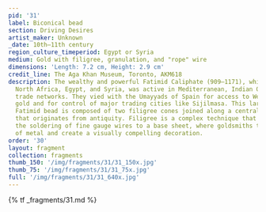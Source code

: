 ```yaml
---
pid: '31'
label: Biconical bead
section: Driving Desires
artist_maker: Unknown
_date: 10th–11th century
region_culture_timeperiod: Egypt or Syria
medium: Gold with filigree, granulation, and "rope" wire
dimensions: 'Length: 7.2 cm, Height: 2.9 cm'
credit_line: The Aga Khan Museum, Toronto, AKM618
description: The wealthy and powerful Fatimid Caliphate (909–1171), which ruled across
  North Africa, Egypt, and Syria, was active in Mediterranean, Indian Ocean, and trans-Saharan
  trade networks. They vied with the Umayyads of Spain for access to West African
  gold and for control of major trading cities like Sijilmasa. This large and elaborate
  Fatimid bead is composed of two filigree cones joined along a central seam, a shape
  that originates from antiquity. Filigree is a complex technique that is based on
  the soldering of fine gauge wires to a base sheet, where goldsmiths twist thin sheets
  of metal and create a visually compelling decoration.
order: '30'
layout: fragment
collection: fragments
thumb_150: '/img/fragments/31/31_150x.jpg'
thumb_75: '/img/fragments/31/31_75x.jpg'
full: '/img/fragments/31/31_640x.jpg'
---
```

{% tf _fragments/31.md %}